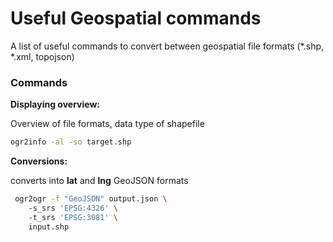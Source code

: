 # Useful Geospatial commands 

A list of useful commands to convert between geospatial file formats (\*.shp, \*.xml, topojson)


### Commands

**Displaying overview:**


Overview of file formats, data type of shapefile

```sh
ogr2info -al -so target.shp
```

**Conversions:**  

converts into **lat** and **lng** GeoJSON formats

```sh
 ogr2ogr -f "GeoJSON" output.json \ 
    -s_srs 'EPSG:4326' \ 
    -t_srs 'EPSG:3081' \
    input.shp 
```



